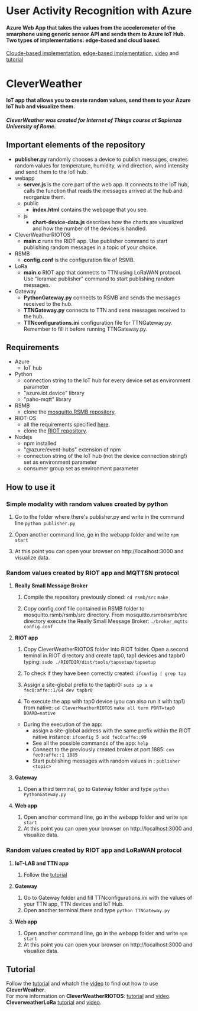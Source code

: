 # User Activity Recognition with Azure
#### Azure Web App that takes the values from the accelerometer of the smarphone using generic sensor API and sends them to Azure IoT Hub. Two types of implementations: edge-based and cloud based. 
[Cloude-based implementation](https://github.com/domitix/CleverWeather/tree/master/UserActivityRecognition/Cloud-based), [edge-based implementation](https://github.com/domitix/CleverWeather/tree/master/UserActivityRecognition/Edge-based), [video](https://youtu.be/OGusVpQa6ug) and [tutorial](https://www.hackster.io/domitix/user-activity-recognition-with-azure-4f7c34 )

# CleverWeather
#### IoT app that allows you to create random values, send them to your Azure IoT hub and visualize them. 
##### CleverWeather was created for Internet of Things course at Sapienza University of Rome.


## Important elements of the repository

* **publisher.py** randomly chooses a device to publish messages, creates random values for temperature, humidity, wind direction, wind intensity and send them to the IoT hub.
* webapp
    * **server.js** is the core part of the web app. It connects to the IoT hub, calls the function that reads the messages arrived at the hub and reorganize them.
    * public
        * **index.html** contains the webpage that you see.
    * js
        * **chart-device-data.js** describes how the charts are visualized and how the number of the devices is handled.
* CleverWeatherRIOTOS
   * **main.c** runs the RIOT app. Use publisher command to start publishing random messages in a topic of your choice.
* RSMB
   * **config.conf** is the configuration file of RSMB.
* LoRa
   * **main.c** RIOT app that connects to TTN using LoRaWAN protocol. Use "loramac publisher" command to start publishing random messages.
* Gateway
   * **PythonGateway.py** connects to RSMB and sends the messages received to the hub.
   * **TTNGateway.py** connects to TTN and sens messages received to the hub.
   * **TTNconfigurations.ini** configuration file for TTNGateway.py. Remember to fill it before running TTNGateway.py.
 

## Requirements

* Azure
    * IoT hub
* Python
    * connection string to the IoT hub for every device set as environment parameter
    * "azure.iot.device" library
    * "paho-mqtt" library
* RSMB
    * clone the [mosquitto.RSMB repository](https://github.com/eclipse/mosquitto.rsmb).
* RIOT-OS
    * all the requirements specified [here](https://github.com/RIOT-OS/Tutorials).
    * clone the [RIOT repository](https://github.com/RIOT-OS/RIOT).
* Nodejs
    * npm installed 
    * "@azure/event-hubs" extension of npm
    * connection string of the IoT hub (not the device connection string!) set as environment parameter
    * consumer group set as environment parameter
    

## How to use it
### Simple modality with random values created by python
1. Go to the folder where there's publisher.py and write in the command line
   `python publisher.py`
  
2. Open another command line, go in the webapp folder and write
   `npm start`

3. At this point you can open your browser on http://localhost:3000 and visualize data.
 
### Random values created by RIOT app and MQTTSN protocol
1. **Really Small Message Broker** 
   1. Compile the repository previously cloned:
      `cd rsmb/src`
      `make`

   2. Copy config.conf file contained in RSMB folder to mosquitto.rsmb/rsmb/src directory. From mosquitto.rsmb/rsmb/src directory execute   the Really Small Message Broker:
    `./broker_mqtts config.conf`

2. **RIOT app**
   1. Copy CleverWeatherRIOTOS folder into RIOT folder. Open a second teminal in RIOT directory and create tap0, tap1 devices and tapbr0 typing:
      `sudo ./RIOTDIR/dist/tools/tapsetup/tapsetup`
   2. To check if they have been correctly created:
      `ifconfig | grep tap`
   3. Assign a site-global prefix to the tapbr0:
      `sudo ip a a fec0:affe::1/64 dev tapbr0`

   4. To execute the app with tap0 device (you can also run it with tap1) from native:
   `cd CleverWeatherRIOTOS`
   `make all term PORT=tap0 BOARD=native`

   * During the execution of the app: 
      * assign a site-global address with the same prefix within the RIOT native instance:
         `ifconfig 5 add fec0:affe::99`
      * See all the possible commands of the app:
         `help`
      * Connect to the previously created broker at port 1885:
         `con fec0:affe::1 1885`
      * Start publishing messages with random values in <topic>:
         `publisher <topic> `

3. **Gateway**
   1. Open a third terminal, go to Gateway folder and type
      `python PythonGateway.py`

4. **Web app**
   1. Open another command line, go in the webapp folder and write
      `npm start`
   2. At this point you can open your browser on http://localhost:3000 and visualize data.
   
### Random values created by RIOT app and LoRaWAN protocol
1. **IoT-LAB and TTN app** 
   1. Follow the [tutorial](https://www.hackster.io/domitix/cleverweather-with-lora-8cc6e8)

2. **Gateway**
   1. Go to Gateway folder and fill TTNconfigurations.ini with the values of your TTN app, TTN devices and IoT Hub.
   2. Open another terminal there and type
      `python TTNGateway.py`
3. **Web app**
   1. Open another command line, go in the webapp folder and write
      `npm start`
   2. At this point you can open your browser on http://localhost:3000 and visualize data.


## Tutorial
Follow the [tutorial](https://www.hackster.io/domitix/clever-weather-4fc8ec) and whatch the [video](https://youtu.be/TwIHceQEKSE) to find out how to use **CleverWeather**.
<br/>For more information on **CleverWeatherRIOTOS**: [tutorial](https://www.hackster.io/domitix/cleverweather-with-riot-os-ada7fe) and [video](https://youtu.be/ikV0G87yPIo).
<br/>**CleverweatherLoRa** [tutorial](https://www.hackster.io/domitix/cleverweather-with-lora-8cc6e8) and [video](https://youtu.be/Im5DIP9dlfg).
